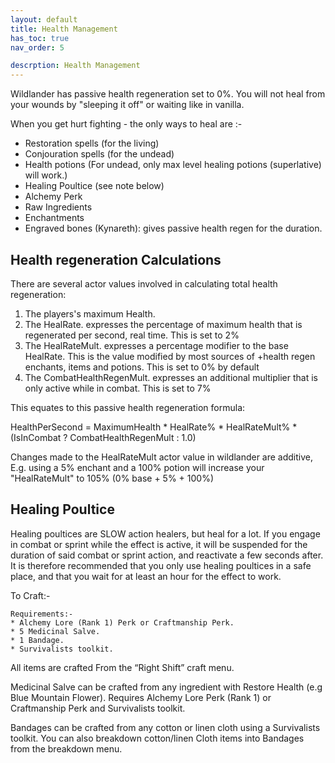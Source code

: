 ```yaml
---
layout: default
title: Health Management
has_toc: true
nav_order: 5

descrption: Health Management
---
```



Wildlander has passive health regeneration set to 0%. You will not heal from your wounds by "sleeping it off" or waiting like in vanilla. 

When you get hurt fighting - the only ways to heal are :-

- Restoration spells (for the living)
- Conjouration spells (for the undead)
- Health potions (For undead, only max level healing potions (superlative) will work.)
- Healing Poultice (see note below) 
- Alchemy Perk
- Raw Ingredients
- Enchantments
- Engraved bones (Kynareth): gives passive health regen for the duration.

## Health regeneration Calculations

There are several actor values involved in calculating total health regeneration:

1. The players's maximum Health.
1. The HealRate.  expresses the percentage of maximum health that is regenerated per second, real time. This is set to 2%
1. The HealRateMult. expresses a percentage modifier to the base HealRate. This is the value modified by most sources of +health regen enchants, items and potions. This is set to 0% by default
1. The CombatHealthRegenMult. expresses an additional multiplier that is only active while in combat. This is set to 7%

This equates to this passive health regeneration formula:

HealthPerSecond = MaximumHealth * HealRate% * HealRateMult% * (IsInCombat ? CombatHealthRegenMult : 1.0)

Changes made to the HealRateMult actor value in wildlander are additive, E.g. using a 5% enchant and a 100% potion will increase your "HealRateMult" to 105%  (0% base + 5% + 100%)


## Healing Poultice 

Healing poultices are SLOW action healers, but heal for a lot. If you engage in combat or sprint while the effect is active, it will be suspended for the duration of said combat or sprint action, and reactivate a few seconds after. It is therefore recommended that you only use healing poultices in a safe place, and that you wait for at least an hour for the effect to work.

To Craft:- 

```
Requirements:-
* Alchemy Lore (Rank 1) Perk or Craftmanship Perk.
* 5 Medicinal Salve.
* 1 Bandage.
* Survivalists toolkit.
```

All items are crafted From the “Right Shift” craft menu.

Medicinal Salve can be crafted from any ingredient with Restore Health (e.g  Blue Mountain Flower). Requires Alchemy Lore Perk (Rank 1) or Craftmanship Perk and Survivalists toolkit.

Bandages can be crafted from any cotton or linen cloth using a Survivalists toolkit. You can also breakdown cotton/linen Cloth items into Bandages from the breakdown menu.





